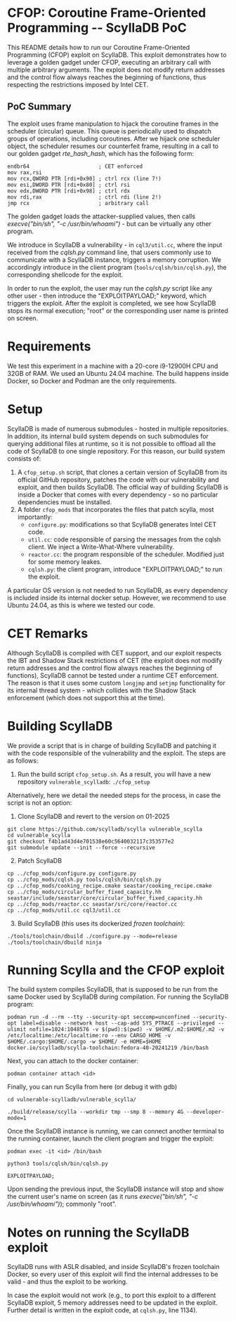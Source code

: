 # CFOP: Coroutine Frame-Oriented Programming -- ScyllaDB PoC
This README details how to run our Coroutine Frame-Oriented Programming (CFOP) exploit on ScyllaDB.
This exploit demonstrates how to leverage a golden gadget under CFOP, executing an arbitrary call with multiple arbitrary arguments. The exploit does not modify return addresses and the control flow always reaches the beginning of functions, thus respecting the restrictions imposed by Intel CET.

## PoC Summary
The exploit uses frame manipulation to hijack the coroutine frames in the scheduler (circular) queue. 
This queue is periodically used to dispatch groups of operations, including coroutines.
After we hijack one scheduler object, the scheduler resumes our counterfeit frame, resulting in a call to our golden gadget *rte_hash_hash*, which has the following form:

```
endbr64                      ; CET enforced
mov rax,rsi
mov rcx,QWORD PTR [rdi+0x90] ; ctrl rcx (line 7!)
mov esi,DWORD PTR [rdi+0x80] ; ctrl rsi
mov edx,DWORD PTR [rdi+0x98] ; ctrl rdx
mov rdi,rax                  ; ctrl rdi (line 2!)
jmp rcx                      ; arbitrary call
```

The golden gadget loads the attacker-supplied values, then calls *execve("bin/sh", "-c /usr/bin/whoami")* - but can be virtually any other program.

We introduce in ScyllaDB a vulnerability - in ```cql3/util.cc```, where the input received from the *cqlsh.py* command line, that users commonly use to communicate with a ScyllaDB instance, triggers a memory corruption. We accordingly introduce in the client program (```tools/cqlsh/bin/cqlsh.py```), the corresponding shellcode for the exploit.

In order to run the exploit, the user may run the *cqlsh.py* script like any other user - then introduce the "EXPLOITPAYLOAD;" keyword, which triggers the exploit. After the exploit is completed, we see how ScyllaDB stops its normal execution; "root" or the corresponding user name is printed on screen.

# Requirements
We test this experiment in a machine with a 20-core i9-12900H CPU and 32GB of RAM. We used an Ubuntu 24.04 machine. The build happens inside Docker, so Docker and Podman are the only requirements.

# Setup
ScyllaDB is made of numerous submodules - hosted in multiple repositories. In addition, its internal build system depends on such submodules for querying additional files at runtime, so it is not possible to offload all the code of ScyllaDB to one single repository. For this reason, our build system consists of:
1) A ```cfop_setup.sh``` script, that clones a certain version of ScyllaDB from its official GitHub repository, patches the code with our vulnerability and exploit, and then builds ScyllaDB. The official way of building ScyllaDB is inside a Docker that comes with every dependency - so no particular dependencies must be installed.
2) A folder ```cfop_mods``` that incorporates the files that patch scylla, most importantly:
    * ```configure.py```: modifications so that ScyllaDB generates Intel CET code.
    * ```util.cc```: code responsible of parsing the messages from the cqlsh client. We inject a Write-What-Where vulnerability.
    * ```reactor.cc```: the program responsible of the scheduler. Modified just for some memory leakes.
    * ```cqlsh.py```: the client program, introduce "EXPLOITPAYLOAD;" to run the exploit.

A particular OS version is not needed to run ScyllaDB, as every dependency is included inside its internal docker setup.
However, we recommend to use Ubuntu 24.04, as this is where we tested our code.

# CET Remarks
Although ScyllaDB is compiled with CET support, and our exploit respects the IBT and Shadow Stack restrictions of CET (the exploit does not modify return addresses and the control flow always reaches the beginning of functions), ScyllaDB cannot be tested under a runtime CET enforcement. The reason is that it uses some custom ```longjmp``` and ```setjmp``` functionality for its internal thread system - which collides with the Shadow Stack enforcement (which does not support this at the time).

# Building ScyllaDB
We provide a script that is in charge of building ScyllaDB and patching it with the code responsible of the vulnerability and the exploit. The steps are as follows:
1. Run the build script ```cfop_setup.sh```. As a result, you will have a new repository ```vulnerable_scylladb```:
```./cfop_setup```

Alternatively, here we detail the needed steps for the process, in case the script is not an option:
1. Clone ScyllaDB and revert to the version on 01-2025
```
git clone https://github.com/scylladb/scylla vulnerable_scylla
cd vulnerable_scylla
git checkout f4b1ad43d4e701538e60c5640032117c353577e2
git submodule update --init --force --recursive
```

2. Patch ScyllaDB
```
cp ../cfop_mods/configure.py configure.py
cp ../cfop_mods/cqlsh.py tools/cqlsh/bin/cqlsh.py
cp ../cfop_mods/cooking_recipe.cmake seastar/cooking_recipe.cmake
cp ../cfop_mods/circular_buffer_fixed_capacity.hh seastar/include/seastar/core/circular_buffer_fixed_capacity.hh
cp ../cfop_mods/reactor.cc seastar/src/core/reactor.cc
cp ../cfop_mods/util.cc cql3/util.cc
```

3. Build ScyllaDB (this uses its dockerized *frozen toolchain*):
```
./tools/toolchain/dbuild ./configure.py --mode=release
./tools/toolchain/dbuild ninja
```

# Running Scylla and the CFOP exploit
The build system compiles ScyllaDB, that is supposed to be run from the same Docker used by ScyllaDB during compilation. For running the ScyllaDB program:
```
podman run -d --rm --tty --security-opt seccomp=unconfined --security-opt label=disable --network host --cap-add SYS_PTRACE --privileged --ulimit nofile=1024:1048576 -v $(pwd):$(pwd) -v $HOME/.m2:$HOME/.m2 -v /etc/localtime:/etc/localtime:ro --env CARGO_HOME -v $HOME/.cargo:$HOME/.cargo -w $HOME/ -e HOME=$HOME docker.io/scylladb/scylla-toolchain:fedora-40-20241219 /bin/bash 
``` 

Next, you can attach to the docker container:
```
podman container attach <id>
```

Finally, you can run Scylla from here (or debug it with gdb)
```
cd vulnerable-scylladb/vulnerable_scylla/

./build/release/scylla --workdir tmp --smp 8 --memory 4G --developer-mode=1
```

Once the ScyllaDB instance is running, we can connect another terminal to the running container, launch the client program and trigger the exploit:
```
podman exec -it <id> /bin/bash

python3 tools/cqlsh/bin/cqlsh.py

EXPLOITPAYLOAD;
```

Upon sending the previous input, the ScyllaDB instance will stop and show the current user's name on screen (as it runs *execve("bin/sh", "-c /usr/bin/whoami")*); commonly "root".

# Notes on running the ScyllaDB exploit
ScyllaDB runs with ASLR disabled, and inside ScyllaDB's frozen toolchain Docker, so every user of this exploit will find the internal addresses to be valid - and thus the exploit to be working. 

In case the exploit would not work (e.g., to port this exploit to a different ScyllaDB exploit, 5 memory addresses need to be updated in the exploit. Further detail is written in the exploit code, at ```cqlsh.py```, line 1134).